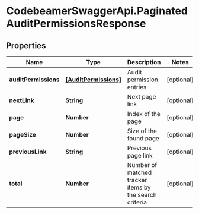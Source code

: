 # CodebeamerSwaggerApi.PaginatedAuditPermissionsResponse

## Properties
Name | Type | Description | Notes
------------ | ------------- | ------------- | -------------
**auditPermissions** | [**[AuditPermissions]**](AuditPermissions.md) | Audit permission entries | [optional] 
**nextLink** | **String** | Next page link | [optional] 
**page** | **Number** | Index of the page | [optional] 
**pageSize** | **Number** | Size of the found page | [optional] 
**previousLink** | **String** | Previous page link | [optional] 
**total** | **Number** | Number of matched tracker items by the search criteria | [optional] 
